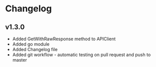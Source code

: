 # Changelog

## v1.3.0
- Added GetWithRawResponse method to APIClient
- Added go module
- Added Changelog file
- Added git workflow - automatic testing on pull request and push to master